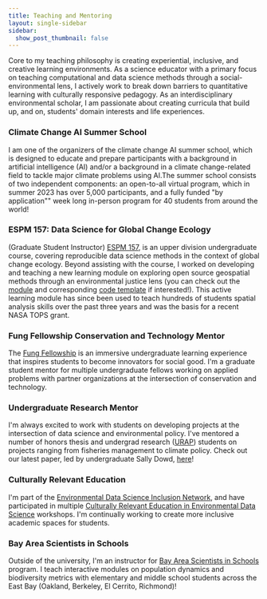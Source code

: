 ```yaml
---
title: Teaching and Mentoring
layout: single-sidebar
sidebar: 
  show_post_thumbnail: false
---
```


Core to my teaching philosophy is creating experiential, inclusive, and creative learning environments. As a science educator with a primary focus on teaching computational and data science methods through a social-environmental lens, I actively work to break down barriers to quantitative learning with culturally responsive pedagogy. As an interdisciplinary environmental scholar, I am passionate about creating curricula that build up, and on, students' domain interests and life experiences. 

### Climate Change AI Summer School

I am one of the organizers of the climate change AI summer school, which is designed to educate and prepare participants with a background in artificial intelligence (AI) and/or a background in a climate change-related field to tackle major climate problems using AI.The summer school consists of two independent components: an open-to-all virtual program, which in summer 2023 has over 5,000 participants, and a fully funded "by application"" week long in-person program for 40 students from around the world!

### ESPM 157: Data Science for Global Change Ecology
(Graduate Student Instructor)  [ESPM 157](https://espm-157.carlboettiger.info/), is an upper division undergraduate course, covering 
reproducible data science methods in the context of global change ecology. Beyond assisting with the course, I worked on developing and teaching a new learning module on exploring open source geospatial methods through an environmental justice lens (you can check out the [module](https://espm-157.carlboettiger.info/modules) and corresponding [code template]() if interested!). This active learning module has since been used to teach hundreds of students spatial analysis skills over the past three years and was the basis for a recent NASA TOPS grant.


### Fung Fellowship Conservation and Technology Mentor
The [Fung Fellowship](https://fungfellows.berkeley.edu/) is an immersive undergraduate learning experience that inspires students to become innovators for social good. I'm a graduate student mentor for multiple undergraduate fellows working on applied problems with partner organizations at the intersection of conservation and technology.


### Undergraduate Research Mentor
I'm always excited to work with students on developing projects at the intersection of data science and environmental policy. I've mentored a number of honors thesis and undergrad research ([URAP](https://urap.berkeley.edu/)) students on projects ranging from fisheries management to climate policy. Check out our latest paper, led by undergraduate Sally Dowd, [here](https://doi.org/10.1002/eap.2578)!

### Culturally Relevant Education
I'm part of the [Environmental Data Science Inclusion Network](https://qubeshub.org/community/groups/edsin/), and have participated in  multiple [Culturally Relevant Education in Environmental Data Science](https://qubeshub.org/community/groups/edsin/creeds) workshops. I'm continually working to create more inclusive academic spaces for students.

### Bay Area Scientists in Schools
Outside of the university, I'm an instructor for [Bay Area Scientists in Schools](https://crscience.org/educators/basis/) program. I teach interactive modules on population dynamics and biodiversity metrics with elementary and middle school students across the East Bay (Oakland, Berkeley, El Cerrito, Richmond)!






